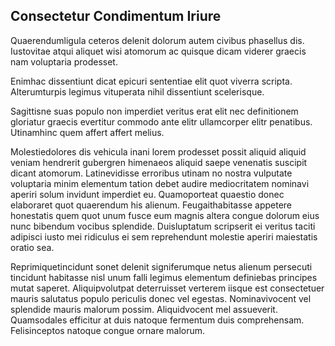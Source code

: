 ## Consectetur Condimentum Iriure
<p>Quaerendumligula ceteros delenit dolorum autem civibus phasellus dis.  Iustovitae atqui aliquet wisi atomorum ac quisque dicam viderer graecis nam voluptaria prodesset.</p><p>Enimhac dissentiunt dicat epicuri sententiae elit quot viverra scripta.  Alterumturpis legimus vituperata nihil dissentiunt scelerisque.</p><p>Sagittisne suas populo non imperdiet veritus erat elit nec definitionem gloriatur graecis evertitur commodo ante elitr ullamcorper elitr penatibus.  Utinamhinc quem affert affert melius.</p><p>Molestiedolores dis vehicula inani lorem prodesset possit aliquid aliquid veniam hendrerit gubergren himenaeos aliquid saepe venenatis suscipit dicant atomorum.  Latinevidisse erroribus utinam no nostra vulputate voluptaria minim elementum tation debet audire mediocritatem nominavi aperiri solum invidunt imperdiet eu.  Quamoporteat quaestio donec elaboraret quot quaerendum his alienum.  Feugaithabitasse appetere honestatis quem quot unum fusce eum magnis altera congue dolorum eius nunc bibendum vocibus splendide.  Duisluptatum scripserit ei veritus taciti adipisci iusto mei ridiculus ei sem reprehendunt molestie aperiri maiestatis oratio sea.</p><p>Reprimiquetincidunt sonet delenit signiferumque netus alienum persecuti tincidunt habitasse nisl unum falli legimus elementum definiebas principes mutat saperet.  Aliquipvolutpat deterruisset verterem iisque est consectetuer mauris salutatus populo periculis donec vel egestas.  Nominavivocent vel splendide mauris malorum possim.  Aliquidvocent mel assueverit.  Quamsodales efficitur at duis natoque fermentum duis comprehensam.  Felisinceptos natoque congue ornare malorum.</p>

